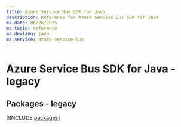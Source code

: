 ```yaml
---
title: Azure Service Bus SDK for Java
description: Reference for Azure Service Bus SDK for Java
ms.date: 06/26/2025
ms.topic: reference
ms.devlang: java
ms.service: azure-service-bus
---
```

# Azure Service Bus SDK for Java - legacy
## Packages - legacy
[!INCLUDE [packages](service-bus-index.md)]